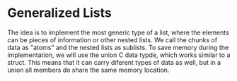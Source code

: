 # Generalized Lists

The idea is to implement the most generic type of a list, where the elements can be pieces of information or other nested lists.
We call the chunks of data as "atoms" and the nested lists as sublists. To save memory during the implementation, we will use the union C data typde, which works similar to a struct. This means that it can carry diferent types of data as well, but in a union all members do share the same memory location.